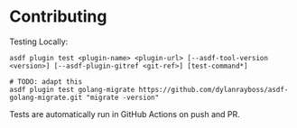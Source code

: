# Contributing

Testing Locally:

```shell
asdf plugin test <plugin-name> <plugin-url> [--asdf-tool-version <version>] [--asdf-plugin-gitref <git-ref>] [test-command*]

# TODO: adapt this
asdf plugin test golang-migrate https://github.com/dylanrayboss/asdf-golang-migrate.git "migrate -version"
```

Tests are automatically run in GitHub Actions on push and PR.
